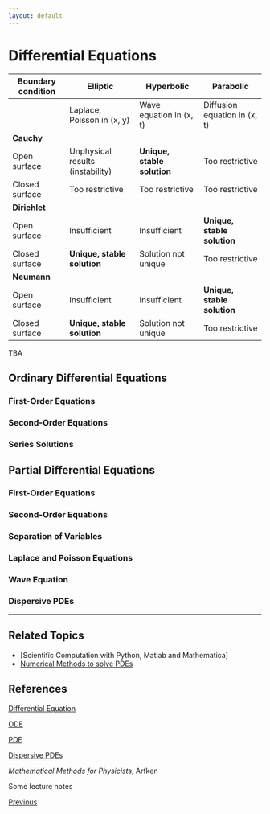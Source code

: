 ```yaml
---
layout: default
---
```


# Differential Equations



| Boundary condition | Elliptic | Hyperbolic | Parabolic |
|-------------------|----------|------------|-----------|
|  | Laplace, Poisson in (x, y) | Wave equation in (x, t) | Diffusion equation in (x, t) |
| **Cauchy** |  |  |  |
| Open surface | Unphysical results (instability) | **Unique, stable solution** | Too restrictive |
| Closed surface | Too restrictive | Too restrictive | Too restrictive |
| **Dirichlet** |  |  |  |
| Open surface | Insufficient | Insufficient | **Unique, stable solution** |
| Closed surface | **Unique, stable solution** | Solution not unique | Too restrictive |
| **Neumann** |  |  |  |
| Open surface | Insufficient | Insufficient | **Unique, stable solution** |
| Closed surface | **Unique, stable solution** | Solution not unique | Too restrictive |

TBA

## Ordinary Differential Equations

### First-Order Equations

### Second-Order Equations

### Series Solutions


## Partial Differential Equations

### First-Order Equations

### Second-Order Equations

### Separation of Variables

### Laplace and Poisson Equations

### Wave Equation

### Dispersive PDEs



---

## Related Topics
- [Scientific Computation with Python, Matlab and Mathematica]
- [Numerical Methods to solve PDEs](/Phys/CP/numerical_method.html)

## References
[Differential Equation](https://en.wikipedia.org/wiki/Differential_equation)

[ODE](https://en.wikipedia.org/wiki/Ordinary_differential_equation)

[PDE](https://en.wikipedia.org/wiki/Partial_differential_equation)

[Dispersive PDEs](https://en.wikipedia.org/wiki/Dispersive_partial_differential_equation)

*Mathematical Methods for Physicists*, Arfken

Some lecture notes

<div class="pagination">
  <a href="{{ 'Phys/Phys_content.html' | relative_url }}" class="prev-button">Previous</a>
</div>